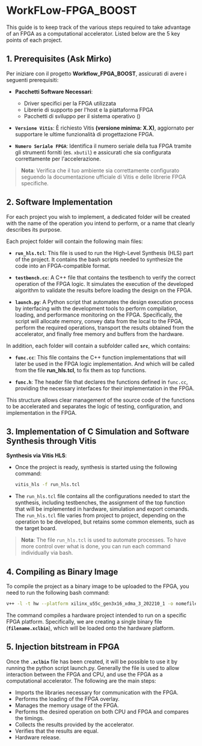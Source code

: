 # WorkFLow-FPGA_BOOST
This guide is to keep track of the various steps required to take advantage of an FPGA as a computational accelerator. Listed below are the 5 key points of each project.

## 1. Prerequisites (Ask Mirko)

Per iniziare con il progetto **Workflow_FPGA_BOOST**, assicurati di avere i seguenti prerequisiti:

- **Pacchetti Software Necessari**:
  - Driver specifici per la FPGA utilizzata
  - Librerie di supporto per l'host e la piattaforma FPGA
  - Pacchetti di sviluppo per il sistema operativo ()

- **`Versione Vitis`**: È richiesto Vitis **(versione minima: X.X)**, aggiornato per supportare le ultime funzionalità di progettazione FPGA.

- **`Numero Seriale FPGA`**: Identifica il numero seriale della tua FPGA tramite gli strumenti forniti (es. `xbutil`) e assicurati che sia configurata correttamente per l'accelerazione.

> **Nota**: Verifica che il tuo ambiente sia correttamente configurato seguendo la documentazione ufficiale di Vitis e delle librerie FPGA specifiche.


## 2. Software Implementation

For each project you wish to implement, a dedicated folder will be created with the name of the operation you intend to perform, or a name that clearly describes its purpose.

Each project folder will contain the following main files:

- **`run_hls.tcl`**:  This file is used to run the High-Level Synthesis (HLS) part of the project. It contains the bash scripts needed to synthesize the code into an FPGA-compatible format.
  
- **`testbench.cc`**: A C++ file that contains the testbench to verify the correct operation of the FPGA logic. It simulates the execution of the developed algorithm to validate the results before loading the design on the FPGA.

- **`launch.py`**:  A Python script that automates the design execution process by interfacing with the development tools to perform compilation, loading, and performance monitoring on the FPGA. Specifically, the script will allocate memory, convey data from the local to the FPGA, perform the required operations, transport the results obtained from the accelerator, and finally free memory and buffers from the hardware. 

In addition, each folder will contain a subfolder called **`src`**, which contains:

- **`func.cc`**: This file contains the C++ function implementations that will later be used in the FPGA logic implementation. And which will be called from the file **run_hls.tcl**, to fix them as top functions.

- **`func.h`**: The header file that declares the functions defined in `func.cc`, providing the necessary interfaces for their implementation in the FPGA.

This structure allows clear management of the source code of the functions to be accelerated and separates the logic of testing, configuration, and implementation in the FPGA.


## 3. Implementation of C Simulation and Software Synthesis through Vitis

**Synthesis via Vitis HLS**:
   - Once the project is ready, synthesis is started using the following command:
   
     ```bash
     vitis_hls -f run_hls.tcl
     ```
   
   - The `run_hls.tcl` file contains all the configurations needed to start the synthesis, including testbenches, the assignment of the top function that will be implemented in hardware, simulation and export comands. The `run_hls.tcl` file varies from project to project, depending on the operation to be developed, but retains some common elements, such as the target board.

> **Nota**: The file `run_hls.tcl` is used to automate processes. To have more control over what is done, you can run each command individually via bash.

## 4. Compiling as Binary Image

To compile the project as a binary image to be uploaded to the FPGA, you need to run the following bash command:

```bash
v++ -l -t hw --platform xilinx_u55c_gen3x16_xdma_3_202210_1 -o nomefile.xclbin ./path/filexport.xo
```
The command compiles a hardware project intended to run on a specific FPGA platform. Specifically, we are creating a single binary file (**`filename.xclbin`**), which will be loaded onto the hardware platform.

## 5. Injection bitstream in FPGA

Once the **`.xclbin`** file has been created, it will be possible to use it by running the python script launch.py. 
Generally the file is used to allow interaction between the FPGA and CPU, and use the FPGA as a computational accelerator.
The following are the main steps:
  - Imports the libraries necessary for communication with the FPGA.
  - Performs the loading of the FPGA overlay.
  - Manages the memory usage of the FPGA.
  - Performs the desired operation on both CPU and FPGA and compares the timings. 
  - Collects the results provided by the accelerator.  
  - Verifies that the results are equal.
  - Hardware release.
